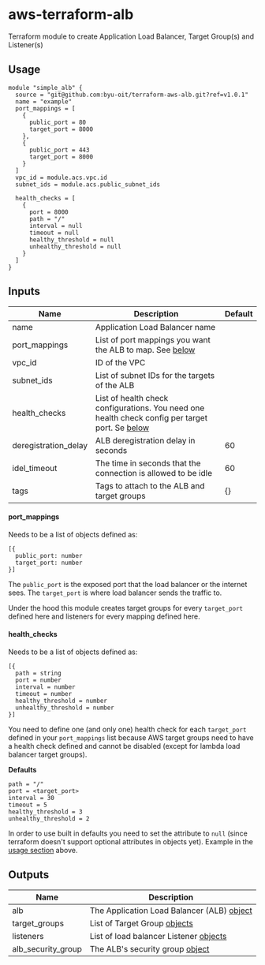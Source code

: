 # aws-terraform-alb
Terraform module to create Application Load Balancer, Target Group(s) and Listener(s)

## Usage
```hcl
module "simple_alb" {
  source = "git@github.com:byu-oit/terraform-aws-alb.git?ref=v1.0.1"
  name = "example"
  port_mappings = [
    {
      public_port = 80
      target_port = 8000
    },
    {
      public_port = 443
      target_port = 8000
    }
  ]
  vpc_id = module.acs.vpc.id
  subnet_ids = module.acs.public_subnet_ids

  health_checks = [
    {
      port = 8000
      path = "/"
      interval = null
      timeout = null
      healthy_threshold = null
      unhealthy_threshold = null
    }
  ]
}
```

## Inputs

| Name | Description | Default |
| --- | --- | --- |
| name | Application Load Balancer name | |
| port_mappings | List of port mappings you want the ALB to map. See [below](#port_mappings)| |
| vpc_id | ID of the VPC | |
| subnet_ids | List of subnet IDs for the targets of the ALB | |
| health_checks | List of health check configurations. You need one health check config per target port. Se [below](#health_checks)| |
| deregistration_delay | ALB deregistration delay in seconds | 60 |
| idel_timeout | The time in seconds that the connection is allowed to be idle | 60 |
| tags | Tags to attach to the ALB and target groups | {} |

#### port_mappings
Needs to be a list of objects defined as:
```hcl
[{
  public_port: number
  target_port: number
}]
```
The `public_port` is the exposed port that the load balancer or the internet sees. The `target_port` is where load balancer sends the traffic to.

Under the hood this module creates target groups for every `target_port` defined here and listeners for every mapping defined here.

#### health_checks
Needs to be a list of objects defined as:
```hcl
[{
  path = string
  port = number
  interval = number
  timeout = number
  healthy_threshold = number
  unhealthy_threshold = number
}]
```
You need to define one (and only one) health check for each `target_port` defined in your `port_mappings` list because AWS target groups need to have a health check defined and cannot be disabled (except for lambda load balancer target groups).

**Defaults**
```hcl
path = "/"
port = <target_port>
interval = 30
timeout = 5
healthy_threshold = 3
unhealthy_threshold = 2
```

In order to use built in defaults you need to set the attribute to `null` (since terraform doesn't support optional attributes in objects yet). Example in the [usage section](#usage) above.

## Outputs
| Name | Description |
| --- | --- |
| alb | The Application Load Balancer (ALB) [object](https://www.terraform.io/docs/providers/aws/r/lb.html#attributes-reference) |
| target_groups | List of Target Group [objects](https://www.terraform.io/docs/providers/aws/r/lb_target_group.html#attributes-reference) |
| listeners | List of load balancer Listener [objects](https://www.terraform.io/docs/providers/aws/r/lb_listener.html#attributes-reference) |
| alb_security_group | The ALB's security group [object](https://www.terraform.io/docs/providers/aws/r/security_group.html#attributes-reference) |